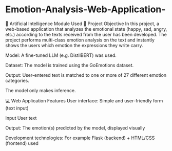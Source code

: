 # Emotion-Analysis-Web-Application-
🤖 Artificial Intelligence Module Used
🎯 Project Objective
In this project, a web-based application that analyzes the emotional state (happy, sad, angry, etc.) according to the texts received from the user has been developed. The project performs multi-class emotion analysis on the text and instantly shows the users which emotion the expressions they write carry.


Model: A fine-tuned LLM (e.g. DistilBERT) was used.

Dataset: The model is trained using the GoEmotions dataset.

Output: User-entered text is matched to one or more of 27 different emotion categories.

The model only makes inference.

💻 Web Application Features
User interface: Simple and user-friendly form (text input)

Input User text

Output: The emotion(s) predicted by the model, displayed visually

Development technologies: For example Flask (backend) + HTML/CSS (frontend) used
